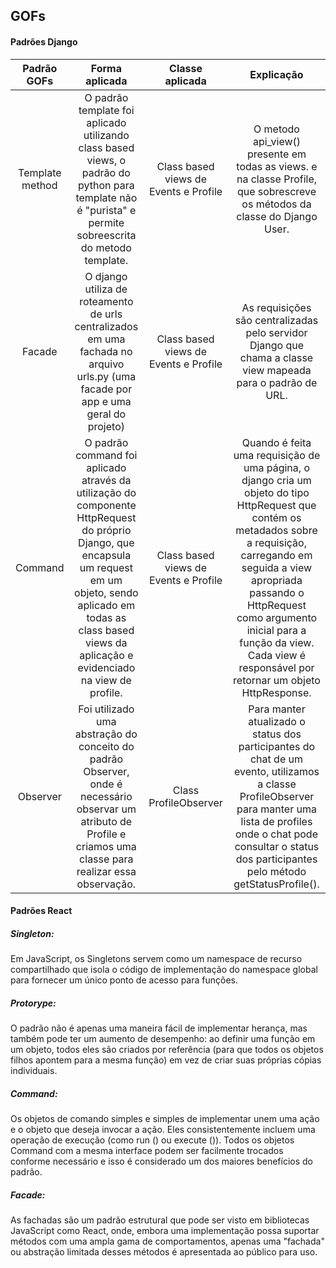 ## GOFs

#### Padrões Django

|Padrão GOFs|Forma aplicada|Classe aplicada|Explicação|
|:-----------:|:-----------:|:--------------:|:-----------:|
|Template method|	O padrão template foi aplicado utilizando class based views, o padrão do python para template não é "purista" e permite sobreescrita do metodo template.|	Class based views de Events e Profile	| O metodo api_view() presente em todas as views. e na classe Profile, que sobrescreve os métodos da classe do Django User.|
|Facade	|O django utiliza de roteamento de urls centralizados em uma fachada no arquivo urls.py (uma facade por app e uma geral do projeto)|	Class based views de Events e Profile	|As requisições são centralizadas pelo servidor Django que chama a classe view mapeada para o padrão de URL.|
|Command|	O padrão command foi aplicado através da utilização do componente HttpRequest do próprio Django, que encapsula um request em um objeto, sendo aplicado em todas as class based views da aplicação e evidenciado na view de profile.	|Class based views de Events e Profile |	Quando é feita uma requisição de uma página, o django cria um objeto do tipo HttpRequest que contém os metadados sobre a requisição, carregando em seguida a view apropriada passando o HttpRequest como argumento inicial para a função da view. Cada view é responsável por retornar um objeto HttpResponse.|
|Observer|Foi utilizado uma abstração do conceito do padrão Observer, onde é necessário observar um atributo de Profile e criamos uma classe para realizar essa observação.|Class ProfileObserver|Para manter atualizado o status dos participantes do chat de um evento, utilizamos a classe ProfileObserver para manter uma lista de profiles onde o chat pode consultar o status dos participantes pelo método getStatusProfile().|

#### Padrões React

##### Singleton:
Em JavaScript, os Singletons servem como um namespace de recurso compartilhado que isola o código de implementação do namespace global para fornecer um único ponto de acesso para funções.

##### Protorype:
O padrão não é apenas uma maneira fácil de implementar herança, mas também pode ter um aumento de desempenho: ao definir uma função em um objeto, todos eles são criados por referência (para que todos os objetos filhos apontem para a mesma função) em vez de criar suas próprias cópias individuais.

##### Command:
Os objetos de comando simples e simples de implementar unem uma ação e o objeto que deseja invocar a ação. Eles consistentemente incluem uma operação de execução (como run () ou execute ()). Todos os objetos Command com a mesma interface podem ser facilmente trocados conforme necessário e isso é considerado um dos maiores benefícios do padrão.

##### Facade:
As fachadas são um padrão estrutural que pode ser visto em bibliotecas JavaScript como React, onde, embora uma implementação possa suportar métodos com uma ampla gama de comportamentos, apenas uma "fachada" ou abstração limitada desses métodos é apresentada ao público para uso.
